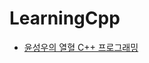 # LearningCpp

- [윤성우의 열혈 C++ 프로그래밍](https://github.com/r3j0/LearningCpp/blob/master/Docs/book1/book1_contents.md)